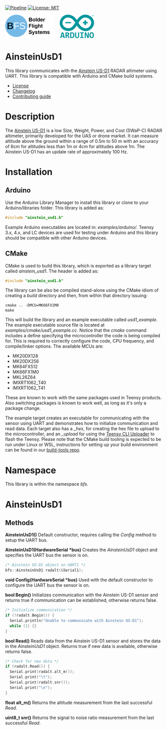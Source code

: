 [![Pipeline](https://gitlab.com/bolderflight/software/ainstein-usd1/badges/main/pipeline.svg)](https://gitlab.com/bolderflight/software/ainstein-usd1/) [![License: MIT](https://img.shields.io/badge/License-MIT-yellow.svg)](https://opensource.org/licenses/MIT)

![Bolder Flight Systems Logo](img/logo-words_75.png) &nbsp; &nbsp; ![Arduino Logo](img/arduino_logo_75.png)

# AinsteinUsD1
This library communicates with the [Ainstein US-D1](https://ainstein.ai/drone-makers-drone-service-providers/us-d1/) RADAR altimeter using UART. This library is compatible with Arduino and CMake build systems.
   * [License](LICENSE.md)
   * [Changelog](CHANGELOG.md)
   * [Contributing guide](CONTRIBUTING.md)

# Description
The [Ainstein US-D1](https://ainstein.ai/drone-makers-drone-service-providers/us-d1/) is a low Size, Weight, Power, and Cost (SWaP-C) RADAR altimeter, primarily developed for the UAS or drone market. It can measure altitude above the ground within a range of 0.5m to 50 m with an accuracy of 6cm for altitudes less than 1m or 4cm for altitudes above 1m. The Ainstein US-D1 has an update rate of approximately 100 Hz.

# Installation

## Arduino
Use the Arduino Library Manager to install this library or clone to your Arduino/libraries folder. This library is added as:

```C++
#include "ainstein_usd1.h"
```

Example Arduino executables are located in: *examples/arduino/*. Teensy 3.x, 4.x, and LC devices are used for testing under Arduino and this library should be compatible with other Arduino devices.

## CMake
CMake is used to build this library, which is exported as a library target called *ainstein_usd1*. The header is added as:

```C++
#include "ainstein_usd1.h"
```

The library can be also be compiled stand-alone using the CMake idiom of creating a *build* directory and then, from within that directory issuing:

```
cmake .. -DMCU=MK66FX1M0
make
```

This will build the library and an example executable called *usd1_example*. The example executable source file is located at *examples/cmake/usd1_example.cc*. Notice that the *cmake* command includes a define specifying the microcontroller the code is being compiled for. This is required to correctly configure the code, CPU frequency, and compile/linker options. The available MCUs are:
   * MK20DX128
   * MK20DX256
   * MK64FX512
   * MK66FX1M0
   * MKL26Z64
   * IMXRT1062_T40
   * IMXRT1062_T41

These are known to work with the same packages used in Teensy products. Also switching packages is known to work well, as long as it's only a package change.

The example target creates an executable for communicating with the sensor using UART and demonstrates how to initialize communication and read data. Each target also has a *_hex*, for creating the hex file to upload to the microcontroller, and an *_upload* for using the [Teensy CLI Uploader](https://www.pjrc.com/teensy/loader_cli.html) to flash the Teensy. Please note that the CMake build tooling is expected to be run under Linux or WSL, instructions for setting up your build environment can be found in our [build-tools repo](https://github.com/bolderflight/build-tools).

# Namespace
This library is within the namespace *bfs*.

# AinsteinUsD1

## Methods

**AinsteinUsD1()** Default constructor, requires calling the *Config* method to setup the UART bus.

**AinsteinUsD1(HardwareSerial &ast;bus)** Creates the *AinsteinUsD1* object and specifies the UART bus the sensor is on.

```C++
/* Ainstein US-D1 object on UART1 */
bfs::AinsteinUsD1 radalt(&Serial1);
```

**void Config(HardwareSerial &ast;bus)** Used with the default constructor to configure the UART bus the sensor is on.

**bool Begin()** Initializes communication with the Ainstein US-D1 sensor and returns true if communication can be established, otherwise returns false.

```C++
/* Initialize communication */
if (!radalt.Begin()) {
  Serial.println("Unable to communicate with Ainstein US-D1");
  while (1) {}
}
```

**bool Read()** Reads data from the Ainstein US-D1 sensor and stores the data in the *AinsteinUsD1* object. Returns true if new data is available, otherwise returns false.

```C++
/* Check for new data */
if (radalt.Read()) {
  Serial.print(radalt.alt_m());
  Serial.print("\t");
  Serial.print(radalt.snr());
  Serial.print("\n");
}
```

**float alt_m()** Returns the altitude measurement from the last successful *Read*.

**uint8_t snr()** Returns the signal to noise ratio measurement from the last successful *Read*.
